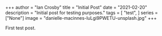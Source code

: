 +++
author = "Ian Crosby"
title = "Initial Post"
date = "2021-02-20"
description = "Initial post for testing purposes."
tags = [
    "test",
]
series = ["None"]
image = "danielle-macinnes-IuLgi9PWETU-unsplash.jpg"
+++

First test post.
